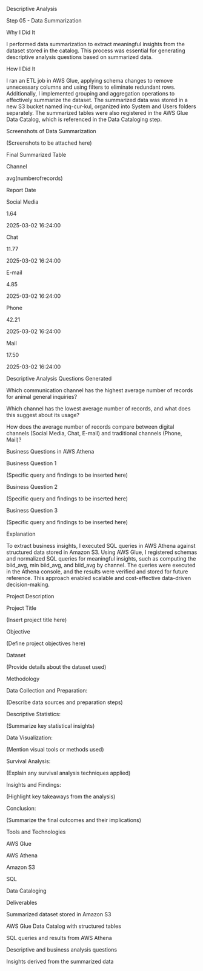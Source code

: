 Descriptive Analysis

Step 05 - Data Summarization

Why I Did It

I performed data summarization to extract meaningful insights from the dataset stored in the catalog. This process was essential for generating descriptive analysis questions based on summarized data.

How I Did It

I ran an ETL job in AWS Glue, applying schema changes to remove unnecessary columns and using filters to eliminate redundant rows. Additionally, I implemented grouping and aggregation operations to effectively summarize the dataset. The summarized data was stored in a new S3 bucket named inq-cur-kul, organized into System and Users folders separately. The summarized tables were also registered in the AWS Glue Data Catalog, which is referenced in the Data Cataloging step.

Screenshots of Data Summarization

(Screenshots to be attached here)

Final Summarized Table

Channel

avg(numberofrecords)

Report Date

Social Media

1.64

2025-03-02 16:24:00

Chat

11.77

2025-03-02 16:24:00

E-mail

4.85

2025-03-02 16:24:00

Phone

42.21

2025-03-02 16:24:00

Mail

17.50

2025-03-02 16:24:00

Descriptive Analysis Questions Generated

Which communication channel has the highest average number of records for animal general inquiries?

Which channel has the lowest average number of records, and what does this suggest about its usage?

How does the average number of records compare between digital channels (Social Media, Chat, E-mail) and traditional channels (Phone, Mail)?

Business Questions in AWS Athena

Business Question 1

(Specific query and findings to be inserted here)

Business Question 2

(Specific query and findings to be inserted here)

Business Question 3

(Specific query and findings to be inserted here)

Explanation

To extract business insights, I executed SQL queries in AWS Athena against structured data stored in Amazon S3. Using AWS Glue, I registered schemas and normalized SQL queries for meaningful insights, such as computing the biid_avg, min biid_avg, and biid_avg by channel. The queries were executed in the Athena console, and the results were verified and stored for future reference. This approach enabled scalable and cost-effective data-driven decision-making.

Project Description

Project Title

(Insert project title here)

Objective

(Define project objectives here)

Dataset

(Provide details about the dataset used)

Methodology

Data Collection and Preparation:

(Describe data sources and preparation steps)

Descriptive Statistics:

(Summarize key statistical insights)

Data Visualization:

(Mention visual tools or methods used)

Survival Analysis:

(Explain any survival analysis techniques applied)

Insights and Findings:

(Highlight key takeaways from the analysis)

Conclusion:

(Summarize the final outcomes and their implications)

Tools and Technologies

AWS Glue

AWS Athena

Amazon S3

SQL

Data Cataloging

Deliverables

Summarized dataset stored in Amazon S3

AWS Glue Data Catalog with structured tables

SQL queries and results from AWS Athena

Descriptive and business analysis questions

Insights derived from the summarized data

